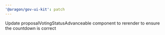 ```yaml
---
'@aragon/gov-ui-kit': patch
---
```


Update proposalVotingStatusAdvanceable component to rerender to ensure the countdown is correct
